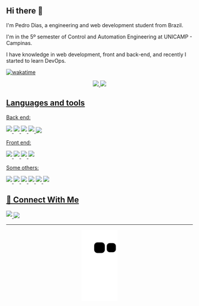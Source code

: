 ## Hi there 🤙

I'm Pedro Dias, a engineering and web development student from Brazil.

I'm in the 5º semester of Control and Automation Engineering at UNICAMP - Campinas.

I have knowledge in web development, front and back-end, and recently I started to learn DevOps.

[![wakatime](https://wakatime.com/badge/user/73c2a053-2608-408f-babd-59f9c0107af1.svg)](https://wakatime.com/@73c2a053-2608-408f-babd-59f9c0107af1)

<div align="center">
  <a href="https://github.com/phbodias">
  <img height="180em" src="https://github-readme-stats.vercel.app/api?username=phbodias&show_icons=true&theme=dracula&include_all_commits=true&count_private=false"/>
  <img height="180em" src="https://github-readme-stats.vercel.app/api/top-langs/?username=phbodias&layout=compact&langs_count=7&theme=dark"/>
</div>
  
## Languages and tools

<p> Back end:
  <p>
    <img src="https://img.shields.io/badge/node.js-6DA55F?style=for-the-badge&logo=node.js&logoColor=white" style="margin-bottom: 4px;" height="30px">
    <img src="https://img.shields.io/badge/postgres-%23316192.svg?style=for-the-badge&logo=postgresql&logoColor=white" style="margin-bottom: 4px;" height="30px">
    <img src="https://img.shields.io/badge/Prisma-3982CE?style=for-the-badge&logo=Prisma&logoColor=white" style="margin-bottom: 4px;" height="30px">
    <img src="https://img.shields.io/badge/-jest-%23C21325?style=for-the-badge&logo=jest&logoColor=white" style="margin-bottom: 4px;" height="30px">
    <img src="https://img.shields.io/badge/express.js-%23404d59.svg?style=for-the-badge&logo=express&logoColor=%2361DAFB">
  </p>
</p>

<p> Front end: 
  <p>
    <img src="https://img.shields.io/badge/html5-%23E34F26.svg?style=for-the-badge&logo=html5&logoColor=white" style="margin-bottom: 4px;" height="30px">
    <img src="https://img.shields.io/badge/css3-%231572B6.svg?style=for-the-badge&logo=css3&logoColor=white" style="margin-bottom: 4px;" height="30px">
    <img src="https://img.shields.io/badge/react-%2320232a.svg?style=for-the-badge&logo=react&logoColor=%2361DAFB" style="margin-bottom: 4px;" height="30px">
    <img src="https://img.shields.io/badge/-cypress-%23E5E5E5?style=for-the-badge&logo=cypress&logoColor=058a5e" style="margin-bottom: 4px;" height="30px">
  </p>
</p>

<p> Some others:
  <p>
    <img src="https://img.shields.io/badge/typescript-%23007ACC.svg?style=for-the-badge&logo=typescript&logoColor=white" style="margin-bottom: 4px;" height="30px">
    <img src="https://img.shields.io/badge/docker-%230db7ed.svg?style=for-the-badge&logo=docker&logoColor=white" style="margin-bottom: 4px;" height="30px">
    <img src="https://img.shields.io/badge/python-3670A0?style=for-the-badge&logo=python&logoColor=ffdd54" style="margin-bottom: 4px;" height="30px">
    <img src="https://img.shields.io/badge/c-%2300599C.svg?style=for-the-badge&logo=c&logoColor=white" style="margin-bottom: 4px;" height="30px">
    <img src="https://img.shields.io/badge/Trello-%23026AA7.svg?style=for-the-badge&logo=Trello&logoColor=white" style="margin-bottom: 4px;" height="30px">
    <img src="https://img.shields.io/badge/NPM-%23000000.svg?style=for-the-badge&logo=npm&logoColor=white" style="margin-bottom: 4px;" height="30px">
  </p>
</p>

## 👥 Connect With Me
<p>
  <a href="https://www.linkedin.com/in/phbodias/">
    <img src="https://img.shields.io/badge/linkedin-%230077B5.svg?style=for-the-badge&logo=linkedin&logoColor=white" style="margin-bottom: 4px;"          height="30px" target="_blank">
  </a>
  <a href = "mailto:pedrohenriquebritooliveira@gmail.com?">
    <img src="https://img.shields.io/badge/Gmail-D14836?style=for-the-badge&logo=gmail&logoColor=white" target="_blank">
  </a>
</p>
<hr/>

<div align="center">
  <img src="https://github.com/phbodias/phbodias/blob/output/github-contribution-grid-snake.svg">
</div>
